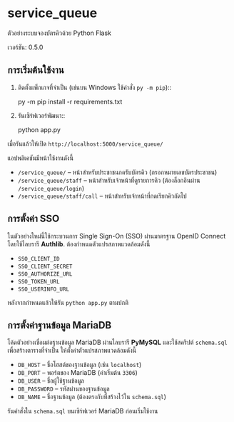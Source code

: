 # service_queue

ตัวอย่างระบบจองบัตรคิวด้วย Python Flask

เวอร์ชัน: 0.5.0

## การเริ่มต้นใช้งาน

1. ติดตั้งแพ็กเกจที่จำเป็น (เช่นบน Windows ใช้คำสั่ง `py -m pip`)::

    py -m pip install -r requirements.txt

2. รันเซิร์ฟเวอร์พัฒนา::

    python app.py

เมื่อรันแล้วให้เปิด `http://localhost:5000/service_queue/`

แอปพลิเคชันมีหน้าใช้งานดังนี้

- `/service_queue/` – หน้าสำหรับประชาชนกดรับบัตรคิว (กรอกหมายเลขบัตรประชาชน)
- `/service_queue/staff` – หน้าสำหรับเจ้าหน้าที่ดูรายการคิว (ต้องล็อกอินผ่าน `/service_queue/login`)
- `/service_queue/staff/call` – หน้าสำหรับเจ้าหน้าที่กดเรียกคิวถัดไป

## การตั้งค่า SSO

ในตัวอย่างใหม่นี้ใช้กระบวนการ Single Sign-On (SSO) ผ่านมาตรฐาน OpenID
Connect โดยใช้ไลบรารี **Authlib**. ต้องกำหนดตัวแปรสภาพแวดล้อมดังนี้

- `SSO_CLIENT_ID`
- `SSO_CLIENT_SECRET`
- `SSO_AUTHORIZE_URL`
- `SSO_TOKEN_URL`
- `SSO_USERINFO_URL`

หลังจากกำหนดแล้วให้รัน `python app.py` ตามปกติ

## การตั้งค่าฐานข้อมูล MariaDB

โค้ดตัวอย่างเชื่อมต่อฐานข้อมูล MariaDB ผ่านไลบรารี **PyMySQL**
และใช้สคริปต์ `schema.sql` เพื่อสร้างตารางที่จำเป็น
ให้ตั้งค่าตัวแปรสภาพแวดล้อมดังนี้

- `DB_HOST` – ชื่อโฮสต์ของฐานข้อมูล (เช่น `localhost`)
- `DB_PORT` – พอร์ตของ MariaDB (ค่าเริ่มต้น `3306`)
- `DB_USER` – ชื่อผู้ใช้ฐานข้อมูล
- `DB_PASSWORD` – รหัสผ่านของฐานข้อมูล
- `DB_NAME` – ชื่อฐานข้อมูล (ต้องตรงกับที่สร้างไว้ใน `schema.sql`)

รันคำสั่งใน `schema.sql` บนเซิร์ฟเวอร์ MariaDB ก่อนเริ่มใช้งาน
